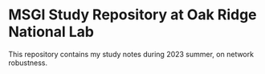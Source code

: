# MSGI Study Repository at Oak Ridge National Lab

This repository contains my study notes during 2023 summer, on network robustness.